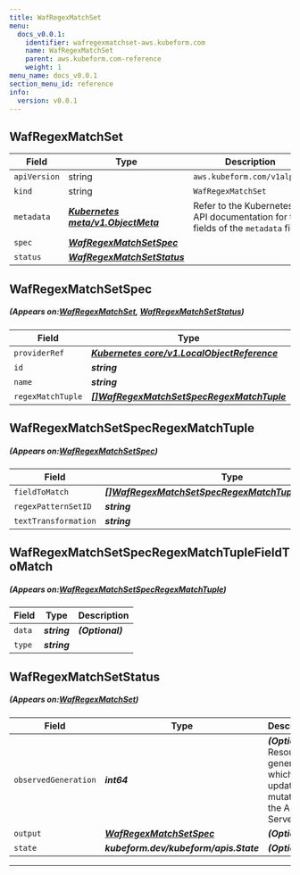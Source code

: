 ```yaml
---
title: WafRegexMatchSet
menu:
  docs_v0.0.1:
    identifier: wafregexmatchset-aws.kubeform.com
    name: WafRegexMatchSet
    parent: aws.kubeform.com-reference
    weight: 1
menu_name: docs_v0.0.1
section_menu_id: reference
info:
  version: v0.0.1
---
```


## WafRegexMatchSet
| Field | Type | Description |
| ------ | ----- | ----------- |
| `apiVersion` | string | `aws.kubeform.com/v1alpha1` |
|    `kind` | string | `WafRegexMatchSet` |
| `metadata` | ***[Kubernetes meta/v1.ObjectMeta](https://kubernetes.io/docs/reference/generated/kubernetes-api/v1.13/#objectmeta-v1-meta)***|Refer to the Kubernetes API documentation for the fields of the `metadata` field.|
| `spec` | ***[WafRegexMatchSetSpec](#WafRegexMatchSetSpec)***||
| `status` | ***[WafRegexMatchSetStatus](#WafRegexMatchSetStatus)***||
## WafRegexMatchSetSpec
##### (Appears on:[WafRegexMatchSet](#WafRegexMatchSet), [WafRegexMatchSetStatus](#WafRegexMatchSetStatus))
| Field | Type | Description |
| ------ | ----- | ----------- |
| `providerRef` | ***[Kubernetes core/v1.LocalObjectReference](https://kubernetes.io/docs/reference/generated/kubernetes-api/v1.13/#localobjectreference-v1-core)***||
| `id` | ***string***||
| `name` | ***string***||
| `regexMatchTuple` | ***[[]WafRegexMatchSetSpecRegexMatchTuple](#WafRegexMatchSetSpecRegexMatchTuple)***| ***(Optional)*** |
## WafRegexMatchSetSpecRegexMatchTuple
##### (Appears on:[WafRegexMatchSetSpec](#WafRegexMatchSetSpec))
| Field | Type | Description |
| ------ | ----- | ----------- |
| `fieldToMatch` | ***[[]WafRegexMatchSetSpecRegexMatchTupleFieldToMatch](#WafRegexMatchSetSpecRegexMatchTupleFieldToMatch)***||
| `regexPatternSetID` | ***string***||
| `textTransformation` | ***string***||
## WafRegexMatchSetSpecRegexMatchTupleFieldToMatch
##### (Appears on:[WafRegexMatchSetSpecRegexMatchTuple](#WafRegexMatchSetSpecRegexMatchTuple))
| Field | Type | Description |
| ------ | ----- | ----------- |
| `data` | ***string***| ***(Optional)*** |
| `type` | ***string***||
## WafRegexMatchSetStatus
##### (Appears on:[WafRegexMatchSet](#WafRegexMatchSet))
| Field | Type | Description |
| ------ | ----- | ----------- |
| `observedGeneration` | ***int64***| ***(Optional)*** Resource generation, which is updated on mutation by the API Server.|
| `output` | ***[WafRegexMatchSetSpec](#WafRegexMatchSetSpec)***| ***(Optional)*** |
| `state` | ***kubeform.dev/kubeform/apis.State***| ***(Optional)*** |
---
